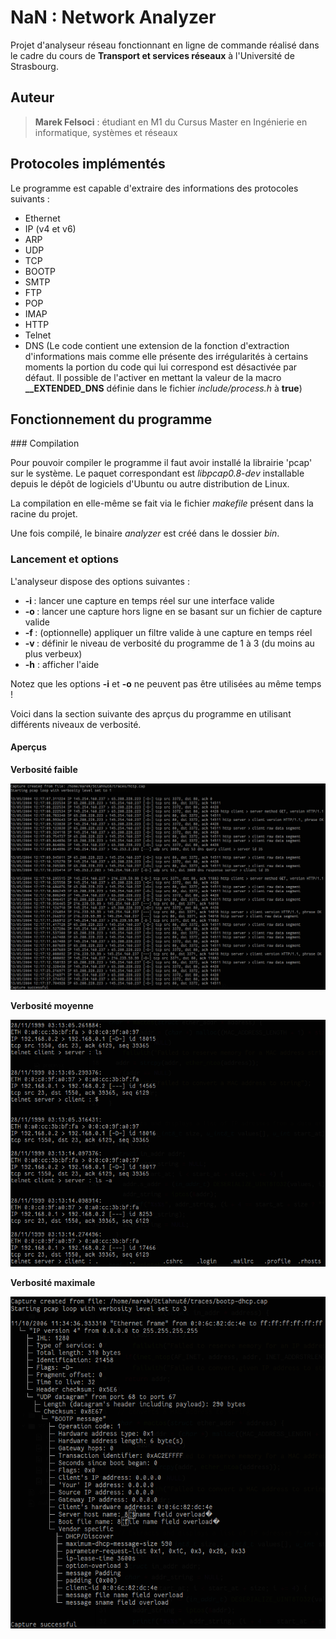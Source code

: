 # NaN : Network Analyzer

Projet d'analyseur réseau fonctionnant en ligne de commande réalisé dans le cadre du cours de **Transport et services réseaux** à l'Université de Strasbourg.

## Auteur

> **Marek Felsoci** : étudiant en M1 du Cursus Master en Ingénierie en informatique, systèmes et réseaux

## Protocoles implémentés

Le programme est capable d'extraire des informations des protocoles suivants :

- Ethernet
- IP (v4 et v6)
- ARP
- UDP
- TCP
- BOOTP
- SMTP
- FTP
- POP
- IMAP
- HTTP
- Telnet
- DNS (Le code contient une extension de la fonction d'extraction d'informations mais comme elle présente des irrégularités à certains moments la portion du code qui lui correspond est désactivée par défaut. Il possible de l'activer en mettant la valeur de la macro **__EXTENDED_DNS** définie dans le fichier *include/process.h* à **true**)

## Fonctionnement du programme

### Compilation

Pour pouvoir compiler le programme il faut avoir installé la librairie 'pcap' sur le système. Le paquet correspondant est *libpcap0.8-dev* installable depuis le dépôt de logiciels d'Ubuntu ou autre distribution de Linux.

La compilation en elle-même se fait via le fichier *makefile* présent dans la racine du projet.

Une fois compilé, le binaire *analyzer* est créé dans le dossier *bin*.

### Lancement et options

L'analyseur dispose des options suivantes :

- **-i <interface>** : lancer une capture en temps réel sur une interface valide
- **-o <fichier de capture>** : lancer une capture hors ligne en se basant sur un fichier de capture valide
- **-f <filtre>** : (optionnelle) appliquer un filtre valide à une capture en temps réel
- **-v <niveau>** : définir le niveau de verbosité du programme de 1 à 3 (du moins au plus verbeux)
- **-h** : afficher l'aide

Notez que les options **-i** et **-o** ne peuvent pas être utilisées au même temps !

Voici dans la section suivante des aprçus du programme en utilisant différents niveaux de verbosité.

#### Aperçus

**Verbosité faible**

![capture d'écran](doc/nan3.png)

**Verbosité moyenne**

![capture d'écran](doc/nan2.png)

**Verbosité maximale**

![capture d'écran](doc/nan1.png)
